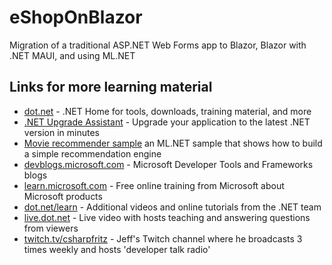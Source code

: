 # eShopOnBlazor
Migration of a traditional ASP.NET Web Forms app to Blazor, Blazor with .NET MAUI, and using ML.NET

## Links for more learning material

- [dot.net](https://dot.net) - .NET Home for tools, downloads, training material, and more
- [.NET Upgrade Assistant](https://dotnet.microsoft.com/platform/upgrade-assistant) - Upgrade your application to the latest .NET version in minutes
- [Movie recommender sample](https://learn.microsoft.com/dotnet/machine-learning/tutorials/movie-recommendation) an ML.NET sample that shows how to build a simple recommendation engine
- [devblogs.microsoft.com](https://devblogs.microsoft.com) - Microsoft Developer Tools and Frameworks blogs
- [learn.microsoft.com](https://learn.microsoft.com) - Free online training from Microsoft about Microsoft products
- [dot.net/learn](https://dot.net/learn) - Additional videos and online tutorials from the .NET team
- [live.dot.net](https://live.dot.net) - Live video with hosts teaching and answering questions from viewers
- [twitch.tv/csharpfritz](https://twitch.tv/csharpfritz) - Jeff's Twitch channel where he broadcasts 3 times weekly and hosts 'developer talk radio'
